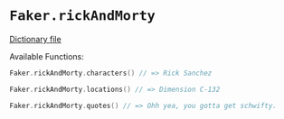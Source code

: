 # `Faker.rickAndMorty`

[Dictionary file](../src/main/resources/locales/en/rick_and_morty.yml)

Available Functions:  
```kotlin
Faker.rickAndMorty.characters() // => Rick Sanchez

Faker.rickAndMorty.locations() // => Dimension C-132

Faker.rickAndMorty.quotes() // => Ohh yea, you gotta get schwifty.
```

